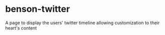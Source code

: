 # benson-twitter
A page to display the users' twitter timeline allowing customization to their heart's content
